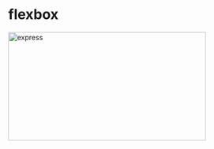 # flexbox


<p> 
 <img src="https://user-images.githubusercontent.com/30186107/29488525-f55a69d0-84da-11e7-8a39-5476f663b5eb.png" alt="express" width="400" height="220"/> 
    
  </p>
